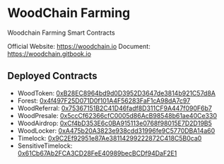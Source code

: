 # WoodChain Farming
Woodchain Farming Smart Contracts

Official Website: https://woodchain.io
Document: https://woodchain.gitbook.io

## Deployed Contracts

- WoodToken: [0xB28EC8964bd9d0D3952D3647de3814b921C57d8A](https://bscscan.com/address/0xB28EC8964bd9d0D3952D3647de3814b921C57d8A)
- Forest: [0x4f497F25D071D0f101A4F56283FaF1cA98dA7c97](https://bscscan.com/address/0x4f497F25D071D0f101A4F56283FaF1cA98dA7c97)
- WoodReferral: [0x75367151B2C41D46fadf8D311CF9A447f090F6b7](https://bscscan.com/address/0x75367151B2C41D46fadf8D311CF9A447f090F6b7)
- WoodPresale: [0x5ccCf62366cfC0005d86AcB98548b61ae40Ce330](https://bscscan.com/address/0x5ccCf62366cfC0005d86AcB98548b61ae40Ce330)
- WoodAirdrop: [0xCf4bD353E6c0BA915113e0768f98015E7D2D19B5](https://bscscan.com/address/0xCf4bD353E6c0BA915113e0768f98015E7D2D19B5)
- WoodLocker: [0xA475b20A3823e938cdd31996fe9C5770DBA14a60](https://bscscan.com/address/0xA475b20A3823e938cdd31996fe9C5770DBA14a60)
- Timelock: [0x9C2Ef92951e87Ae38114299222872C418C5B0ca0](https://bscscan.com/address/0x9C2Ef92951e87Ae38114299222872C418C5B0ca0)
- SensitiveTimelock: [0x61Cb67Ab2FCA3CD28FeE40989becBCDf94DaF2E1](https://bscscan.com/address/0x61Cb67Ab2FCA3CD28FeE40989becBCDf94DaF2E1)

